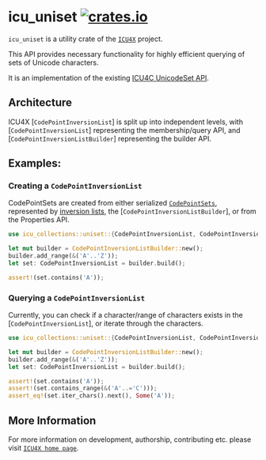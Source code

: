 # icu_uniset [![crates.io](https://img.shields.io/crates/v/icu_uniset)](https://crates.io/crates/icu_uniset)

`icu_uniset` is a utility crate of the [`ICU4X`] project.

This API provides necessary functionality for highly efficient querying of sets of Unicode characters.

It is an implementation of the existing [ICU4C UnicodeSet API](https://unicode-org.github.io/icu-docs/apidoc/released/icu4c/classicu_1_1UnicodeSet.html).

## Architecture
ICU4X [`CodePointInversionList`] is split up into independent levels, with [`CodePointInversionList`] representing the membership/query API,
and [`CodePointInversionListBuilder`] representing the builder API.

## Examples:

### Creating a `CodePointInversionList`

CodePointSets are created from either serialized [`CodePointSets`](CodePointInversionList),
represented by [inversion lists](http://userguide.icu-project.org/strings/properties),
the [`CodePointInversionListBuilder`], or from the Properties API.

```rust
use icu_collections::uniset::{CodePointInversionList, CodePointInversionListBuilder};

let mut builder = CodePointInversionListBuilder::new();
builder.add_range(&('A'..'Z'));
let set: CodePointInversionList = builder.build();

assert!(set.contains('A'));
```

### Querying a `CodePointInversionList`

Currently, you can check if a character/range of characters exists in the [`CodePointInversionList`], or iterate through the characters.

```rust
use icu_collections::uniset::{CodePointInversionList, CodePointInversionListBuilder};

let mut builder = CodePointInversionListBuilder::new();
builder.add_range(&('A'..'Z'));
let set: CodePointInversionList = builder.build();

assert!(set.contains('A'));
assert!(set.contains_range(&('A'..='C')));
assert_eq!(set.iter_chars().next(), Some('A'));
```

[`ICU4X`]: ../icu/index.html

## More Information

For more information on development, authorship, contributing etc. please visit [`ICU4X home page`](https://github.com/unicode-org/icu4x).
